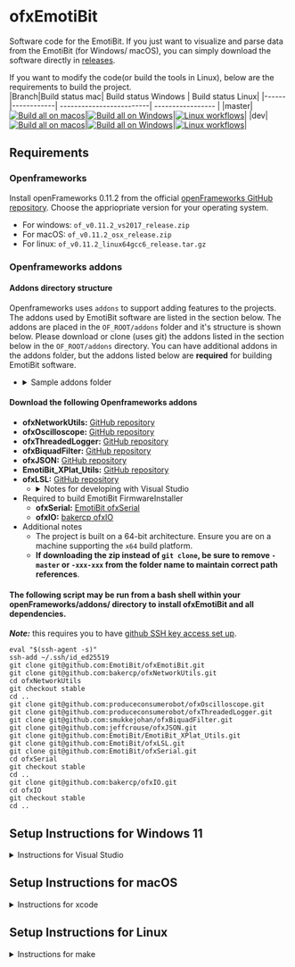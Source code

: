 # ofxEmotiBit
Software code for the EmotiBit. 
If you just want to visualize and parse data from the EmotiBit (for Windows/ macOS), you can simply download the software directly in [releases](https://github.com/EmotiBit/ofxEmotiBit/releases).

If you want to modify the code(or build the tools in Linux), below are the requirements to build the project.  
|Branch|Build status mac| Build status Windows | Build status Linux|
|------|------------| -------------------------| ----------------- |
|master| [![Build all on macos](https://github.com/EmotiBit/ofxEmotiBit/actions/workflows/build-all-on-macos.yml/badge.svg?branch=master)](https://github.com/EmotiBit/ofxEmotiBit/actions/workflows/build-all-on-macos.yml)|[![Build all on Windows](https://github.com/EmotiBit/ofxEmotiBit/actions/workflows/build-all-on-win.yaml/badge.svg?branch=master)](https://github.com/EmotiBit/ofxEmotiBit/actions/workflows/build-all-on-win.yaml)|[![Linux workflows](https://github.com/EmotiBit/ofxEmotiBit/actions/workflows/linux-workflows.yaml/badge.svg)](https://github.com/EmotiBit/ofxEmotiBit/actions/workflows/linux-workflows.yaml)|
|dev|[![Build all on macos](https://github.com/EmotiBit/ofxEmotiBit/actions/workflows/build-all-on-macos.yml/badge.svg?branch=dev)](https://github.com/EmotiBit/ofxEmotiBit/actions/workflows/build-all-on-macos.yml)|[![Build all on Windows](https://github.com/EmotiBit/ofxEmotiBit/actions/workflows/build-all-on-win.yaml/badge.svg?branch=dev)](https://github.com/EmotiBit/ofxEmotiBit/actions/workflows/build-all-on-win.yaml)|[![Linux workflows](https://github.com/EmotiBit/ofxEmotiBit/actions/workflows/linux-workflows.yaml/badge.svg)](https://github.com/EmotiBit/ofxEmotiBit/actions/workflows/linux-workflows.yaml)|

## Requirements
### Openframeworks
Install openFrameworks 0.11.2 from the official [openFrameworks GitHub repository](https://github.com/openframeworks/openFrameworks/releases/tag/0.11.2). Choose the appriopriate version for your operating system.
  - For windows:  `of_v0.11.2_vs2017_release.zip`
  - For macOS: `of_v0.11.2_osx_release.zip`
  - For linux: `of_v0.11.2_linux64gcc6_release.tar.gz`

### Openframeworks addons
#### Addons directory structure
Openframeworks uses `addons` to support adding features to the projects. The addons used by EmotiBit software are listed in the section below.
The addons are placed in the `OF_ROOT/addons` folder and it's structure is shown below. Please download or clone (uses git) the addons listed in the section below in the `OF_ROOT/addons` directory. You can have additional addons in the addons folder, but the addons listed below are **required** for building EmotiBit software.
- <details><summary>Sample addons folder</summary>

  ```plaintext
  addons
  ├── ofxEmotiBit
  │   ├── src
  │   ├── EmotiBitOscilloscope
  │   │   ├── EmotiBitOscilloscope.sln
  │   │   ├── EmotiBitOscilloscope.xcodeproj
  │   │   └── ...
  │   ├── EmotiBitDataParser
  │   └── EmotiBitFirmwareInstaller        
  ├── ofxNetworkUtils
  ├── ofxOscilloscope
  ├── ofxThreadedLogger
  ├── ofxBiquadFilter
  ├── ofxJSON
  ├── EmotiBit_XPlat_Utils
  ├── ofxLSL
  ├── ofxSerial
  └── ofxIO
  ```
  </details>


#### Download the following Openframeworks addons 
- **ofxNetworkUtils:** [GitHub repository](https://github.com/bakercp/ofxNetworkUtils)
- **ofxOscilloscope:** [GitHub repository](https://github.com/produceconsumerobot/ofxOscilloscope/)
- **ofxThreadedLogger:** [GitHub repository](https://github.com/produceconsumerobot/ofxThreadedLogger)
- **ofxBiquadFilter:** [GitHub repository](https://github.com/mrbichel/ofxBiquadFilter)
- **ofxJSON:** [GitHub repository](https://github.com/jeffcrouse/ofxJSON)
- **EmotiBit_XPlat_Utils:** [GitHub repository](https://github.com/EmotiBit/EmotiBit_XPlat_Utils/)
- **ofxLSL:** [GitHub repository](https://github.com/EmotiBit/ofxLSL/)
  - <details><summary>Notes for developing with Visual Studio</summary>
    
    - _**Note:**_ for LSL support, if developing with Visual Studio, code should be compiled for x64
    - liblsl64.dll should always be in the same folder as the .exe (i.e. EmotiBitOscilloscope/bin/liblsl64.dll)
    - liblsl64.lib should always be linked to in under _solution properties->linker->general->additional library directories_ and _solution properties->linker->input-> additional dependencies_
    - both of these libs are handled properly by default but should be considered if deviating from the release code
    </details>
- Required to build EmotiBit FirmwareInstaller
  - **ofxSerial:** [EmotiBit ofxSerial](https://github.com/EmotiBit/ofxSerial)
  - **ofxIO:** [bakercp ofxIO](https://github.com/bakercp/ofxIO)
- Additional notes
  - The project is built on a 64-bit architecture. Ensure you are on a machine supporting the `x64` build platform.
  - **If downloading the zip instead of `git clone`, be sure to remove `-master`  or `-xxx-xxx` from the folder name to maintain correct path references**. 


#### The following script may be run from a bash shell within your openFrameworks/addons/ directory to install ofxEmotiBit and all dependencies. 
_**Note:**_ this requires you to have [github SSH key access set up](https://docs.github.com/en/authentication/connecting-to-github-with-ssh/generating-a-new-ssh-key-and-adding-it-to-the-ssh-agent).
```
eval "$(ssh-agent -s)"
ssh-add ~/.ssh/id_ed25519
git clone git@github.com:EmotiBit/ofxEmotiBit.git
git clone git@github.com:bakercp/ofxNetworkUtils.git
cd ofxNetworkUtils
git checkout stable
cd ..
git clone git@github.com:produceconsumerobot/ofxOscilloscope.git
git clone git@github.com:produceconsumerobot/ofxThreadedLogger.git
git clone git@github.com:smukkejohan/ofxBiquadFilter.git
git clone git@github.com:jeffcrouse/ofxJSON.git
git clone git@github.com:EmotiBit/EmotiBit_XPlat_Utils.git
git clone git@github.com:EmotiBit/ofxLSL.git
git clone git@github.com:EmotiBit/ofxSerial.git
cd ofxSerial
git checkout stable
cd ..
git clone git@github.com:bakercp/ofxIO.git
cd ofxIO
git checkout stable
cd ..
```


## Setup Instructions for Windows 11

<details>
<summary>Instructions for Visual Studio</summary>

1. **Install Visual Studio 2022**: Download and install from [Microsoft Visual Studio](https://visualstudio.microsoft.com/vs/). If previously installed, navigate to the "Tools" tab and select "Get tools and features".
2. During setup, select the "Desktop Development with C++" workload. Ensure the following components are installed:
   - MSVC v143 - VS 2022 C++ x64/x86 build tools
   - C++ ATL for latest 143 build tools
   - Security Issue Analysis
   - C++ Build Insights
   - Just-In-Time debugger
   - C++ profiling tools
   - C++ CMake tools for Windows
   - Test Adapter for Boost.Test
   - Test Adapter for Google Test
   - Live Share
   - C++ AddressSanitizer
   - Windows 11 SDK
   - vcpkg manager
   - GitHub Copilot (optional)
3. Additionally, navigate to the “Individual components” tab and install the "MSVC v141 - VS 2017 C++ x64/x86 build tools (v14.16)".
4. **Restart** your computer once everything is installed.

### Building the Project

1. Open the `EmotiBitOscilloscope` Visual Studio solution file (.sln) located in `of_v0.11.2_vs2017_release\addons\ofxEmotiBit\EmotiBitOscilloscope`.
2. If prompted to install extra components in the solution explorer menu, click on the install button to proceed.
3. Build and run the solution file in the debug profile once all components have been installed. If the build fails, retarget the solution to the latest version (10.0 Windows SDK version, v143 build tools).

### Notes

- The default components in the VS 2022 setup differ from those in the setup guide on the official [openFrameworks website](https://openframeworks.cc/setup/vs/), which uses VS 2019. Notably, the following components are specific to VS 2022 and must be included in our setup:
   - MSVC v143 - VS 2022 C++ x64/x86 build tools
   - Windows 11 SDK
   - vcpkg package manager
   - GitHub Copilot (optional)
   - MSVC v141 - VS 2017 C++ x64/x86 build tools (v14.16), not in the default components list but necessary for our build.
</details>


## Setup Instructions for macOS 

<details>
<summary>Instructions for xcode</summary>

- The EmotiBit software can be compiled on macOS using the provided xcode project files. Each EmotiBit software has it's own project file, already setup with all settings required to build the project from source. Users just have to open the project files and build using xcode.
- EmotiBit Oscilloscope 
  - The Oscilloscope uses external dependencies that are platform (x86 or arm64) specific. The EmotiBitOscilloscope project therefore provides 2 targets, 1 for x86 and another for arm.
  - If you are building on a x86 machine, for example on intel macs, please select the target as `EmotiBitOscilloscope-x86_64` under the build schemes.
  - If you are building on an arm machine, for example on apple-silicon macs, please select the target as `EmotiBitOscilloscope-arm64` under the build schemes.
  - To edit schemes, click on the `build scheme` > `Edit` > choose the correct target to build.
- <details><summary><b>Known EmotiBitDataParser build error fix</b></summary>
  
  - For `EmotiBitDataParser`, if you get an error `ERROR: -NSDocumentRevisionsDebugMode does not exist, try absolute path` when compiling in `debug
    - Choose the `build scheme`.
    - In the `Run` tab, open the `Options` tab
    - unckeck the `Allow debugging when using document Version Browser` checkbox.
    - Try building again.
  </details>

</details>

## Setup Instructions for Linux

<details>
<summary>Instructions for make</summary>

- You will require a version of gcc on your linux machine. Depending on the version, we need to install the appropriate OpenFrameworks code base. You can check the gcc verison on you system using the following command: `gcc --verison`.
- If you do not have gcc installed, you can install it using `sudo apt install gcc`.
- For EmotiBit software development, we have used gcc v6+, which has been tested to run with the OpenFrameworks
- Download and extract the Openframeworks package for the gcc version on your system. [Openframeworks Downloads](https://openframeworks.cc/versions/v0.11.2/)
  - You can use the following command to extract `tar xvzf <filename>`
- Follow the official [openframeworks guide](https://openframeworks.cc/setup/linux-install/) to set things up.
- At this point, you should have 
  - all the dependencies installed(successfull run of `install_dependencies.sh`)
  - compiled OF (successfull run of `./compileOF.sh`)
  - project Generator set up(successfull run of `./compilePG.sh`)
- If you have not already, get all the addons listed above.
- install additional dependencies required for EmotiBit software (see [#248](https://github.com/EmotiBit/ofxEmotiBit/issues/248) for more information)
  - `sudo apt-get install -y -qq libxrandr-dev libxinerama-dev libxcursor-dev cmake`
  - `sudo apt install libxi-dev`
- You will also require net-tools to run certain commands required by the Oscilloscope. Run `sudo apt install net-tools`. See (https://github.com/EmotiBit/ofxEmotiBit/issues/249)
- That's it! You now are ready to run EmotiBit Oscilloscope!
- To run the Oscilloscope, cd to `(OF_ROOT)/addons/ofxEmotiBit/EmotiBitOscilloscope`. Run the command `make Debug` or `make` to create the release executable.
- Note: When trying to run the EmotiBit Oscilloscope, if you get an error with the following message `cannot open shared object file: No such file or directory : liblsl-1.14.0-manylinux2010_x64`, make sure you have the latest master for [ofxLSL](https://github.com/EmotiBit/ofxLSL). The [fix](https://github.com/EmotiBit/ofxLSL/pull/8/files) added the required [shared object file](https://github.com/EmotiBit/ofxLSL/tree/master/libs/labstreaminglayer/lib/linux64).

</details>
